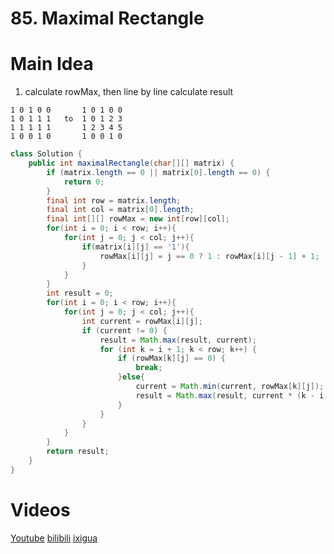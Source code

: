 # 85. Maximal Rectangle

# Main Idea
1. calculate rowMax, then line by line calculate result
```
1 0 1 0 0       1 0 1 0 0
1 0 1 1 1   to  1 0 1 2 3
1 1 1 1 1       1 2 3 4 5
1 0 0 1 0       1 0 0 1 0
```

```java
class Solution {
    public int maximalRectangle(char[][] matrix) {
        if (matrix.length == 0 || matrix[0].length == 0) {
            return 0;
        }
        final int row = matrix.length;
        final int col = matrix[0].length;
        final int[][] rowMax = new int[row][col];
        for(int i = 0; i < row; i++){
            for(int j = 0; j < col; j++){
                if(matrix[i][j] == '1'){
                    rowMax[i][j] = j == 0 ? 1 : rowMax[i][j - 1] + 1;
                }
            }
        }
        int result = 0;
        for(int i = 0; i < row; i++){
            for(int j = 0; j < col; j++){
                int current = rowMax[i][j];
                if (current != 0) {
                    result = Math.max(result, current);
                    for (int k = i + 1; k < row; k++) {
                        if (rowMax[k][j] == 0) {
                            break;
                        }else{
                            current = Math.min(current, rowMax[k][j]);
                            result = Math.max(result, current * (k - i + 1));
                        }
                    }
                }
            }
        }
        return result;
    }
}
```

# Videos
[Youtube](https://www.youtube.com/watch?v=Vub5VIJIXjU)
[bilibili](https://www.bilibili.com/video/BV1UY411s7sJ/)
[ixigua](https://www.ixigua.com/i7036403062671573517/)